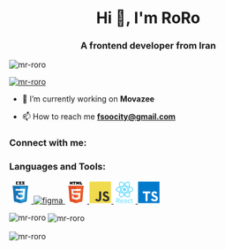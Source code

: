 <h1 align="center">Hi 👋, I'm RoRo</h1>
<h3 align="center">A frontend developer from Iran</h3>

<p align="left"> <img src="https://komarev.com/ghpvc/?username=mr-roro&label=Profile%20views&color=0e75b6&style=flat" alt="mr-roro" /> </p>

<p align="left"> <a href="https://github.com/ryo-ma/github-profile-trophy"><img src="https://github-profile-trophy.vercel.app/?username=mr-roro" alt="mr-roro" /></a> </p>

- 🌱 I’m currently working on **Movazee**

- 📫 How to reach me **fsoocity@gmail.com**

<h3 align="left">Connect with me:</h3>
<p align="left">
</p>

<h3 align="left">Languages and Tools:</h3>
<p align="left"> <a href="https://www.w3schools.com/css/" target="_blank" rel="noreferrer"> <img src="https://raw.githubusercontent.com/devicons/devicon/master/icons/css3/css3-original-wordmark.svg" alt="css3" width="40" height="40"/> </a> <a href="https://www.figma.com/" target="_blank" rel="noreferrer"> <img src="https://www.vectorlogo.zone/logos/figma/figma-icon.svg" alt="figma" width="40" height="40"/> </a> <a href="https://www.w3.org/html/" target="_blank" rel="noreferrer"> <img src="https://raw.githubusercontent.com/devicons/devicon/master/icons/html5/html5-original-wordmark.svg" alt="html5" width="40" height="40"/> </a> <a href="https://developer.mozilla.org/en-US/docs/Web/JavaScript" target="_blank" rel="noreferrer"> <img src="https://raw.githubusercontent.com/devicons/devicon/master/icons/javascript/javascript-original.svg" alt="javascript" width="40" height="40"/> </a> <a href="https://reactjs.org/" target="_blank" rel="noreferrer"> <img src="https://raw.githubusercontent.com/devicons/devicon/master/icons/react/react-original-wordmark.svg" alt="react" width="40" height="40"/> </a> <a href="https://www.typescriptlang.org/" target="_blank" rel="noreferrer"> <img src="https://raw.githubusercontent.com/devicons/devicon/master/icons/typescript/typescript-original.svg" alt="typescript" width="40" height="40"/> </a> </p>

<p><img align="left" src="https://github-readme-stats.vercel.app/api/top-langs?username=mr-roro&show_icons=true&locale=en&layout=compact" alt="mr-roro" /></p>

<p>&nbsp;<img align="center" src="https://github-readme-stats.vercel.app/api?username=mr-roro&show_icons=true&locale=en" alt="mr-roro" /></p>

<p><img align="center" src="https://github-readme-streak-stats.herokuapp.com/?user=mr-roro&" alt="mr-roro" /></p>

